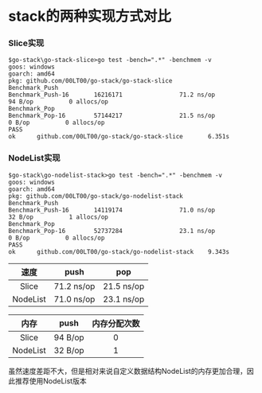 # stack的两种实现方式对比

### Slice实现

```
$go-stack\go-stack-slice>go test -bench=".*" -benchmem -v
goos: windows
goarch: amd64
pkg: github.com/00LT00/go-stack/go-stack-slice
Benchmark_Push
Benchmark_Push-16       16216171                71.2 ns/op            94 B/op          0 allocs/op
Benchmark_Pop
Benchmark_Pop-16        57144217                21.5 ns/op             0 B/op          0 allocs/op
PASS
ok      github.com/00LT00/go-stack/go-stack-slice       6.351s

```

### NodeList实现

```
$go-stack\go-nodelist-stack>go test -bench=".*" -benchmem -v
goos: windows
goarch: amd64
pkg: github.com/00LT00/go-stack/go-nodelist-stack
Benchmark_Push
Benchmark_Push-16       14119174                71.0 ns/op            32 B/op          1 allocs/op
Benchmark_Pop
Benchmark_Pop-16        52737284                23.1 ns/op             0 B/op          0 allocs/op
PASS
ok      github.com/00LT00/go-stack/go-nodelist-stack    9.343s

```

|   速度   |    push    |    pop     |
| :------: | :--------: | :--------: |
|  Slice  | 71.2 ns/op | 21.5 ns/op |
| NodeList | 71.0 ns/op | 23.1 ns/op |

|   内存   |  push   | 内存分配次数 |
| :------: | :-----: | :----------: |
|  Slice   | 94 B/op |      0       |
| NodeList | 32 B/op |      1       |

虽然速度差距不大，但是相对来说自定义数据结构NodeList的内存更加合理，因此推荐使用NodeList版本